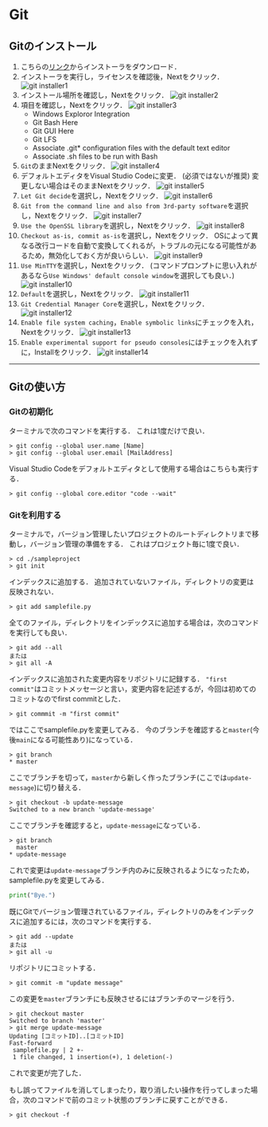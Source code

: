 # Git

## Gitのインストール

1. こちらの[リンク](https://git-scm.com/download/win)からインストーラをダウンロード．
1. インストーラを実行し，ライセンスを確認後，Nextをクリック．  ![git installer1](./images/installer1.png)
1. インストール場所を確認し，Nextをクリック．  ![git installer2](./images/installer2.png)
1. 項目を確認し，Nextをクリック．  ![git installer3](./images/installer3.png)
    - Windows Exploror Integration
    - Git Bash Here
    - Git GUI Here
    - Git LFS
    - Associate .git* configuration files with the default text editor
    - Associate .sh files to be run with Bash
1. `Git`のままNextをクリック．  ![git installer4](./images/installer4.png)
1. デフォルトエディタをVisual Studio Codeに変更．
(必須ではないが推奨)
変更しない場合はそのままNextをクリック．  ![git installer5](./images/installer5.png)
1. `Let Git decide`を選択し，Nextをクリック．  ![git installer6](./images/installer6.png)
1. `Git from the command line and also from 3rd-party software`を選択し，Nextをクリック．  ![git installer7](./images/installer7.png)
1. `Use the OpenSSL library`を選択し，Nextをクリック．  ![git installer8](./images/installer8.png)
1. `Checkout as-is, commit as-is`を選択し，Nextをクリック．
OSによって異なる改行コードを自動で変換してくれるが，トラブルの元になる可能性があるため，無効化しておく方が良いらしい．  ![git installer9](./images/installer9.png)
1. `Use MinTTY`を選択し，Nextをクリック．
(コマンドプロンプトに思い入れがあるなら`Use Windows' default console window`を選択しても良い．)  ![git installer10](./images/installer10.png)
1. `Default`を選択し，Nextをクリック．  ![git installer11](./images/installer11.png)
1. `Git Credential Manager Core`を選択し，Nextをクリック．  ![git installer12](./images/installer12.png)
1. `Enable file system caching`，`Enable symbolic links`にチェックを入れ，Nextをクリック．  ![git installer13](./images/installer13.png)
1. `Enable experimental support for pseudo consoles`にはチェックを入れずに，Installをクリック．  ![git installer14](./images/installer14.png)

---

## Gitの使い方

### Gitの初期化

ターミナルで次のコマンドを実行する．
これは1度だけで良い．

```:
> git config --global user.name [Name]
> git config --global user.email [MailAddress]
```

Visual Studio Codeをデフォルトエディタとして使用する場合はこちらも実行する．

```:
> git config --global core.editor "code --wait"
```

### Gitを利用する

ターミナルで，バージョン管理したいプロジェクトのルートディレクトリまで移動し，バージョン管理の準備をする．
これはプロジェクト毎に1度で良い．

```:
> cd ./sampleproject
> git init
```

インデックスに追加する．
追加されていないファイル，ディレクトリの変更は反映されない．

```:
> git add samplefile.py
```

全てのファイル，ディレクトリをインデックスに追加する場合は，次のコマンドを実行しても良い．

```:
> git add --all
または
> git all -A
```

インデックスに追加された変更内容をリポジトリに記録する．
`"first commit"`はコミットメッセージと言い，変更内容を記述するが，今回は初めてのコミットなのでfirst commitとした．

```:
> git commmit -m "first commit"
```

ではここでsamplefile.pyを変更してみる．
今のブランチを確認すると`master`(今後`main`になる可能性あり)になっている．

```:
> git branch
* master
```

ここでブランチを切って，`master`から新しく作ったブランチ(ここでは`update-message`)に切り替える．

```:
> git checkout -b update-message
Switched to a new branch 'update-message'
```

ここでブランチを確認すると，`update-message`になっている．

```:
> git branch
  master
* update-message
```

これで変更は`update-message`ブランチ内のみに反映されるようになったため，samplefile.pyを変更してみる．

```python:samplefile.py
print("Bye.")
```

既にGitでバージョン管理されているファイル，ディレクトリのみをインデックスに追加するには，次のコマンドを実行する．

```:
> git add --update
または
> git all -u
```

リポジトリにコミットする．

```:
> git commit -m "update message"
```

この変更を`master`ブランチにも反映させるにはブランチのマージを行う．

```:
> git checkout master
Switched to branch 'master'
> git merge update-message
Updating [コミットID]..[コミットID]
Fast-forward
 samplefile.py | 2 +-
 1 file changed, 1 insertion(+), 1 deletion(-)
```

これで変更が完了した．

もし誤ってファイルを消してしまったり，取り消したい操作を行ってしまった場合，次のコマンドで前のコミット状態のブランチに戻すことができる．

```:
> git checkout -f
```
